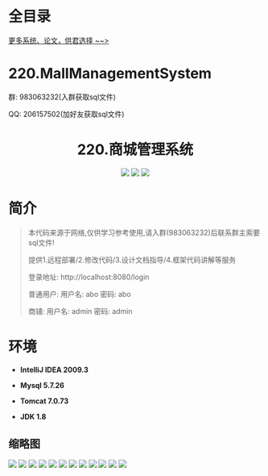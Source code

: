 # 全目录

[更多系统、论文，供君选择 ~~>](https://www.yuque.com/wisebit/blog)

# 220.MallManagementSystem

<p>群: 983063232(入群获取sql文件)</p>
<p>QQ: 206157502(加好友获取sql文件)</p>

<p><h1 align="center">220.商城管理系统</h1></p>


<p align="center">
	<img src="https://img.shields.io/badge/jdk-1.8-orange.svg"/>
    <img src="https://img.shields.io/badge/springboot-5.x-lightgrey.svg"/>
    <img src="https://img.shields.io/badge/vue-3.x-blue.svg"/>
</p>

# 简介


> 本代码来源于网络,仅供学习参考使用,请入群(983063232)后联系群主索要sql文件!
>
> 提供1.远程部署/2.修改代码/3.设计文档指导/4.框架代码讲解等服务
>
> 登录地址: http://localhost:8080/login
> 
> 普通用户: 用户名: abo 密码: abo  
> 
> 商铺: 用户名: admin 密码: admin
> 
>


# 环境

- <b>IntelliJ IDEA 2009.3</b>

- <b>Mysql 5.7.26</b>

- <b>Tomcat 7.0.73</b>

- <b>JDK 1.8</b>




## 缩略图

![](https://bitwise.oss-cn-heyuan.aliyuncs.com/2024/9/10/b0b31bbc-c610-4dce-b626-35725dd548a6.png)
![](https://bitwise.oss-cn-heyuan.aliyuncs.com/2024/9/10/051bc91f-0b9f-420b-8230-5c5c53d10b6d.png)
![](https://bitwise.oss-cn-heyuan.aliyuncs.com/2024/9/10/d3ade993-2e87-4d6c-88b3-f19ec092733f.png)
![](https://bitwise.oss-cn-heyuan.aliyuncs.com/2024/9/10/244986da-1128-4c1b-928b-54a76798536c.png)
![](https://bitwise.oss-cn-heyuan.aliyuncs.com/2024/9/10/0f2ff487-8079-4d95-b55d-4ae74edb6d18.png)
![](https://bitwise.oss-cn-heyuan.aliyuncs.com/2024/9/10/16a85e80-f708-46e1-aef7-d7fd17d1810a.png)
![](https://bitwise.oss-cn-heyuan.aliyuncs.com/2024/9/10/30ee2063-8459-4ea7-a00e-c91f74831198.png)
![](https://bitwise.oss-cn-heyuan.aliyuncs.com/2024/9/10/3129054e-2b68-49be-874b-c1714d5086f9.png)
![](https://bitwise.oss-cn-heyuan.aliyuncs.com/2024/9/10/09261a97-9185-4a42-accb-42a978f37d72.png)
![](https://bitwise.oss-cn-heyuan.aliyuncs.com/2024/9/10/a50b1bc1-7a14-43be-ae00-f6ed8f82a3c9.png)
![](https://bitwise.oss-cn-heyuan.aliyuncs.com/2024/9/10/ef03fd7f-c6fb-46af-9cbd-3aaf60e55d2c.png)
![](https://bitwise.oss-cn-heyuan.aliyuncs.com/2024/9/10/388aab3d-25b8-4539-a829-59c0144cd56e.png)


